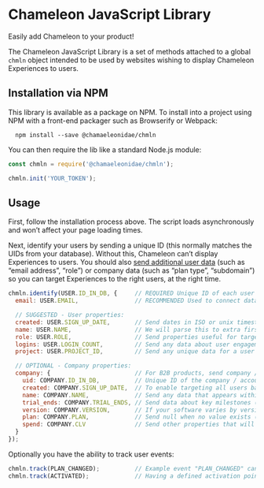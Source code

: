 # Chameleon JavaScript Library

Easily add Chameleon to your product!

The Chameleon JavaScript Library is a set of methods attached to a global `chmln` object intended to be used by websites wishing to display Chameleon Experiences to users.

## Installation via NPM

This library is available as a package on NPM. To install into a project using NPM with a front-end packager such as Browserify or Webpack:

```
  npm install --save @chamaeleonidae/chmln
```

You can then require the lib like a standard Node.js module:

```javascript
const chmln = require('@chamaeleonidae/chmln');

chmln.init('YOUR_TOKEN');
```

## Usage

First, follow the installation process above. The script loads asynchronously and won’t affect your page loading times.

Next, identify your users by sending a unique ID (this normally matches the UIDs from your database). Without this, Chameleon can’t display Experiences to users. You should also [send additional user data](https://help.trychameleon.com/en/articles/1226443-how-do-i-send-my-users-data-to-chameleon) (such as “email address”, “role”) or company data (such as “plan type”, “subdomain”) so you can target Experiences to the right users, at the right time.

```javascript
chmln.identify(USER.ID_IN_DB, {     // REQUIRED Unique ID of each user in your database (e.g. 23443 or "590b80e5f433ea81b96c9bf6")
  email: USER.EMAIL,                // RECOMMENDED Used to connect data coming from various integrations

  // SUGGESTED - User properties:
  created: USER.SIGN_UP_DATE,       // Send dates in ISO or unix timestamp format (e.g. "2017-07-01T03:21:10Z" or 1431432000)
  name: USER.NAME,                  // We will parse this to extra first and surnames (e.g. "James Doe")
  role: USER.ROLE,                  // Send properties useful for targeting types of users (e.g. "Admin")
  logins: USER.LOGIN_COUNT,         // Send any data about user engagement (e.g. 39)
  project: USER.PROJECT_ID,         // Send any unique data for a user that might appear in any page URLs (e.g. 09876 or "12a34b56")

  // OPTIONAL - Company properties:
  company: {                        // For B2B products, send company / account information here
    uid: COMPANY.ID_IN_DB,          // Unique ID of the company / account in your database (e.g. 9832 or "590b80e5f433ea81b96c9bf7")
    created: COMPANY.SIGN_UP_DATE,  // To enable targeting all users based on this company property
    name: COMPANY.NAME,             // Send any data that appears within URLs, such as subdomains (e.g. "airbnb")
    trial_ends: COMPANY.TRIAL_ENDS, // Send data about key milestones (e.g. "2017-08-01T03:21:10Z")
    version: COMPANY.VERSION,       // If your software varies by version then this will help show the correct guidance (e.g. "1.56")
    plan: COMPANY.PLAN,             // Send null when no value exists (e.g. "Gold", "Advanced")
    spend: COMPANY.CLV              // Send other properties that will help in targeting users (e.g. sales rep, source, stage)
  }
});
```

Optionally you have the ability to track user events:

```javascript
chmln.track(PLAN_CHANGED);          // Example event "PLAN_CHANGED" can be used for targeting or measuring success
chmln.track(ACTIVATED);             // Having a defined activation point can be helpful for targeting onboarding experiences.
```
